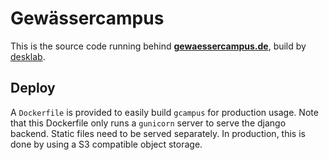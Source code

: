 # Gewässercampus

This is the source code running behind
**[gewaessercampus.de](https://gewaessercampus.de)**, build by 
[desklab](https://desk-lab.de).

## Deploy

A ``Dockerfile`` is provided to easily build `gcampus` for production
usage. Note that this Dockerfile only runs a `gunicorn` server to serve
the django backend. Static files need to be served separately. In
production, this is done by using a S3 compatible object storage.
